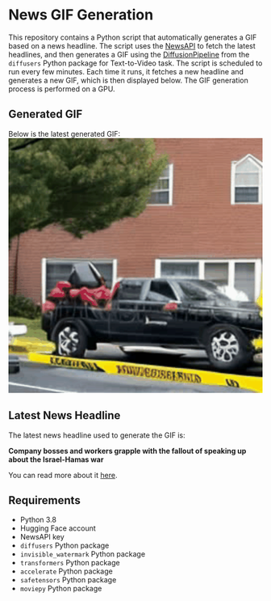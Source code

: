 # News GIF Generation
This repository contains a Python script that automatically generates a GIF based on a news headline. The script uses the [NewsAPI](https://newsapi.org/) to fetch the latest headlines, and then generates a GIF using the [DiffusionPipeline](https://github.com/huggingface/diffusers) from the `diffusers` Python package for Text-to-Video task.
The script is scheduled to run every few minutes. Each time it runs, it fetches a new headline and generates a new GIF, which is then displayed below. The GIF generation process is performed on a GPU.

## Generated GIF
Below is the latest generated GIF:
![Generated GIF](output.gif?raw=true&v=1698017631)

## Latest News Headline
The latest news headline used to generate the GIF is:

**Company bosses and workers grapple with the fallout of speaking up about the Israel-Hamas war**

You can read more about it [here](https://cbs12.com/news/nation-world/company-bosses-and-workers-grapple-with-the-fallout-of-speaking-up-about-the-israel-hamas-war-10-21-2023).

## Requirements
- Python 3.8
- Hugging Face account
- NewsAPI key
- `diffusers` Python package
- `invisible_watermark` Python package
- `transformers` Python package
- `accelerate` Python package
- `safetensors` Python package
- `moviepy` Python package
